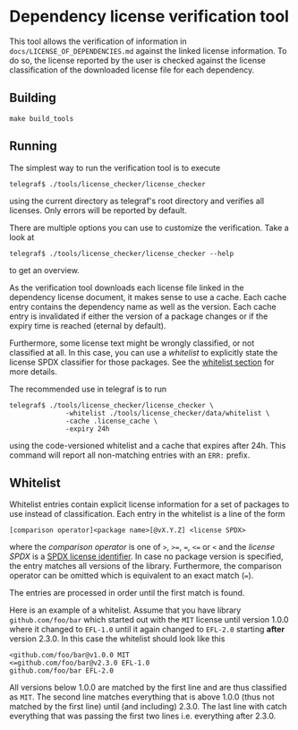 # Dependency license verification tool

This tool allows the verification of information in
`docs/LICENSE_OF_DEPENDENCIES.md` against the linked license
information. To do so, the license reported by the user is
checked against the license classification of the downloaded
license file for each dependency.

## Building

```shell
make build_tools
```

## Running

The simplest way to run the verification tool is to execute

```shell
telegraf$ ./tools/license_checker/license_checker
```

using the current directory as telegraf's root directory and verifies
all licenses. Only errors will be reported by default.

There are multiple options you can use to customize the verification.
Take a look at

```shell
telegraf$ ./tools/license_checker/license_checker --help
```

to get an overview.

As the verification tool downloads each license file linked in the
dependency license document, it makes sense to use a cache. Each
cache entry contains the dependency name as well as the version.
Each cache entry is invalidated if either the version of a package
changes or if the expiry time is reached (eternal by default).

Furthermore, some license text might be wrongly classified, or
not classified at all. In this case, you can use a _whitelist_ to
explicitly state the license SPDX classifier for those packages.
See the [whitelist section](#whitelist) for more details.

The recommended use in telegraf is to run

```shell
telegraf$ ./tools/license_checker/license_checker \
              -whitelist ./tools/license_checker/data/whitelist \
              -cache .license_cache \
              -expiry 24h
```

using the code-versioned whitelist and a cache that expires
after 24h. This command will report all non-matching entries
with an `ERR:` prefix.

## Whitelist

Whitelist entries contain explicit license information for
a set of packages to use instead of classification. Each entry
in the whitelist is a line of the form

```text
[comparison operator]<package name>[@vX.Y.Z] <license SPDX>
```

where the _comparison operator_ is one of `>`, `>=`, `=`, `<=` or `<`
and the _license SPDX_ is a [SPDX license identifier][spdx].
In case no package version is specified, the entry matches all versions
of the library. Furthermore, the comparison operator can be omitted
which is equivalent to an exact match (`=`).

The entries are processed in order until the first match is found.

Here is an example of a whitelist. Assume that you have library
`github.com/foo/bar` which started out with the `MIT` license
until version 1.0.0 where it changed to `EFL-1.0` until it again
changed to `EFL-2.0` starting __after__ version 2.3.0. In this case
the whitelist should look like this

```text
<github.com/foo/bar@v1.0.0 MIT
<=github.com/foo/bar@v2.3.0 EFL-1.0
github.com/foo/bar EFL-2.0
```

All versions below 1.0.0 are matched by the first line and are thus
classified as `MIT`. The second line matches everything that is
above 1.0.0 (thus not matched by the first line) until (and including)
2.3.0. The last line with catch everything that was passing the first
two lines i.e. everything after 2.3.0.

[spdx]: https://spdx.org/licenses/